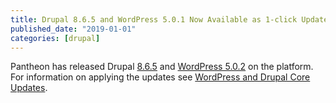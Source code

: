 ```yaml
---
title: Drupal 8.6.5 and WordPress 5.0.1 Now Available as 1-click Updates
published_date: "2019-01-01"
categories: [drupal]
---
```

Pantheon has released Drupal [8.6.5](https://www.drupal.org/project/drupal/releases/8.6.5) and [WordPress 5.0.2](https://wordpress.org/news/2018/12/wordpress-5-0-2-maintenance-release/) on the platform. For information on applying the updates see [WordPress and Drupal Core Updates](/core-updates).

